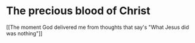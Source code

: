 # The precious blood of Christ
[[The moment God delivered me from thoughts that say's "What Jesus did was nothing"]]